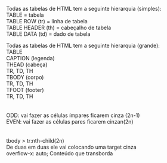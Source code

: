 Todas as tabelas de HTML tem a seguinte hierarquia (simples):<br>
TABLE = tabela<br>
    TABLE ROW (tr) = linha de tabela<br>
        TABLE HEADER (th) = cabeçalho de tabela<br>
        TABLE DATA (td) = dado de tabela<br>

Todas as tabelas de HTML tem a seguinte hierarquia (grande):<br>
    TABLE<br>
        CAPTION (legenda)<br>
        THEAD (cabeça)<br>
            TR, TD, TH<br>
        TBODY (corpo)<br>
            TR, TD, TH<br>
        TFOOT (footer)<br>
            TR, TD, TH<br>
<br>
<br>
ODD: vai fazer as células ímpares ficarem cinza (2n-1)<br>
EVEN: vai fazer as células pares ficarem cinzan(2n)<br>
<br>
<br>
tbody > tr:nth-child(2n)<br>
De duas em duas ele vai colocando uma target cinza<br>
overflow-x: auto; Conteúdo que transborda
